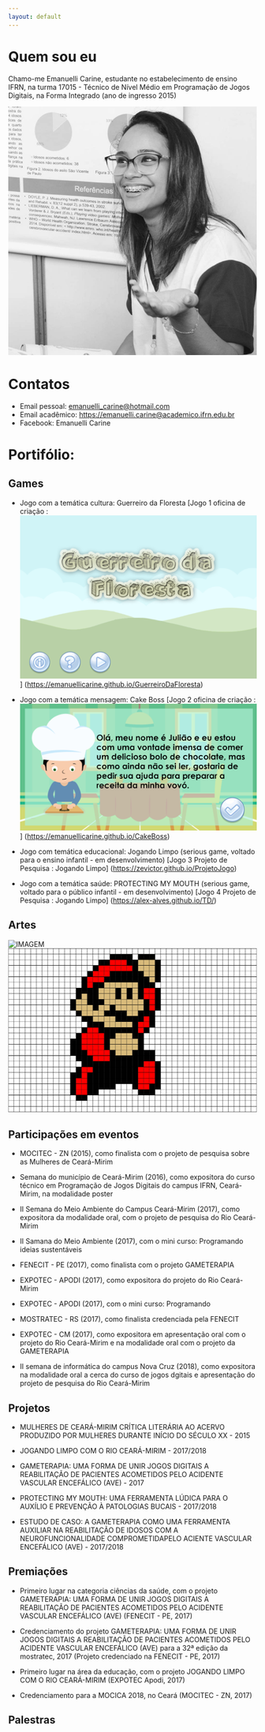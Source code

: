 ```yaml
---
layout: default
---
```

  
# Quem sou eu

Chamo-me Emanuelli Carine, estudante no estabelecimento de ensino IFRN, na turma 17015 - Técnico de Nível Médio em Programação de Jogos Digitais, na Forma Integrado (ano de ingresso 2015)

![](MANU.jpg)

# Contatos

* Email pessoal: emanuelli_carine@hotmail.com
* Email acadêmico: https://emanuelli.carine@academico.ifrn.edu.br
* Facebook: Emanuelli Carine

# Portifólio:

## Games

* Jogo com a temática cultura: Guerreiro da Floresta
[Jogo 1 oficina de criação : ![](gf.png)] (https://emanuellicarine.github.io/GuerreiroDaFloresta)
  
* Jogo com a temática mensagem: Cake Boss
[Jogo 2 oficina de criação : ![](cakeboss.png)] (https://emanuellicarine.github.io/CakeBoss)
  
* Jogo com temática educacional: Jogando Limpo (serious game, voltado para o ensino infantil - em desenvolvimento)
[Jogo 3 Projeto de Pesquisa : Jogando Limpo] (https://zevictor.github.io/ProjetoJogo)
  
* Jogo com a temática saúde: PROTECTING MY MOUTH (serious game, voltado para o público infantil - em desenvolvimento)
[Jogo 4 Projeto de Pesquisa : Jogando Limpo] (https://alex-alves.github.io/TD/)

## Artes

![IMAGEM](https://img00.deviantart.net/2248/i/2015/005/d/6/ps4_controller___pixel_art_by_amaniness-d8cr833.png)
![](MARIO.png)

## Participações em eventos

* MOCITEC - ZN (2015), como finalista com o projeto de pesquisa sobre as Mulheres de Ceará-Mirim
  
* Semana do município de Ceará-Mirim (2016), como expositora do curso técnico em Programação de Jogos Digitais do campus IFRN, Ceará-Mirim, na modalidade poster
  
* II Semana do Meio Ambiente do Campus Ceará-Mirim (2017), como expositora da modalidade oral, com o projeto de pesquisa do Rio Ceará-Mirim
  
* II Samana do Meio Ambiente (2017), com o mini curso: Programando ideias sustentáveis
  
* FENECIT - PE (2017), como finalista com o projeto GAMETERAPIA
  
* EXPOTEC - APODI (2017), como expositora do projeto do Rio Ceará-Mirim
  
* EXPOTEC - APODI (2017), com o mini curso: Programando
  
* MOSTRATEC - RS  (2017), como finalista credenciada pela FENECIT
  
* EXPOTEC - CM  (2017), como expositora em apresentação oral com o projeto do Rio Ceará-Mirim e na modalidade oral com o projeto da GAMETERAPIA
  
* II semana de informática do campus Nova Cruz  (2018), como expositora na modalidade oral a cerca do curso de jogos dgitais e apresentação do projeto de pesquisa do Rio Ceará-Mirim


## Projetos

* MULHERES DE CEARÁ-MIRIM CRÍTICA LITERÁRIA AO ACERVO PRODUZIDO POR MULHERES DURANTE INÍCIO DO SÉCULO XX - 2015
  
* JOGANDO LIMPO COM O RIO CEARÁ-MIRIM - 2017/2018
  
* GAMETERAPIA: UMA FORMA DE UNIR JOGOS DIGITAIS A REABILITAÇÃO DE PACIENTES ACOMETIDOS PELO ACIDENTE VASCULAR ENCEFÁLICO (AVE) - 2017
  
* PROTECTING MY MOUTH: UMA FERRAMENTA LÚDICA PARA O AUXÍLIO E PREVENÇÃO À PATOLOGIAS BUCAIS - 2017/2018
  
* ESTUDO DE CASO: A GAMETERAPIA COMO UMA FERRAMENTA AUXILIAR NA REABILITAÇÃO DE IDOSOS COM A NEUROFUNCIONALIDADE COMPROMETIDAPELO ACIENTE VASCULAR ENCEFÁLICO (AVE) - 2017/2018

## Premiações

* Primeiro lugar na categoria ciências da saúde, com o projeto GAMETERAPIA: UMA FORMA DE UNIR JOGOS DIGITAIS A REABILITAÇÃO DE PACIENTES ACOMETIDOS PELO ACIDENTE VASCULAR ENCEFÁLICO (AVE) (FENECIT - PE, 2017)
  
* Credenciamento do projeto GAMETERAPIA: UMA FORMA DE UNIR JOGOS DIGITAIS A REABILITAÇÃO DE PACIENTES ACOMETIDOS PELO ACIDENTE VASCULAR ENCEFÁLICO (AVE) para a 32ª edição da mostratec, 2017 (Projeto credenciado na FENECIT - PE, 2017)
  
* Primeiro lugar na área da educação, com o projeto JOGANDO LIMPO COM O RIO CEARÁ-MIRIM (EXPOTEC Apodi, 2017)
  
* Credenciamento para a MOCICA 2018, no Ceará (MOCITEC - ZN, 2017)

## Palestras 

